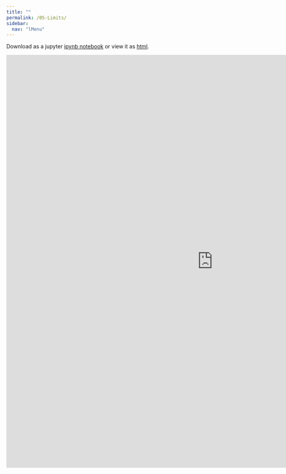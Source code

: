 ```yaml
---
title: ""
permalink: /05-Limits/
sidebar:
  nav: "lMenu"
---
```


Download as a jupyter [ipynb notebook](https://datascience-intro.github.io/1MS041-2022/notebooks/05-Limits.ipynb) or view it as [html](https://datascience-intro.github.io/1MS041-2022/notebooks/05-Limits.html).

<iframe src="https://datascience-intro.github.io/1MS041-2022/notebooks/05-Limits.html" width="1080" height="1080" frameborder="0"></iframe>

    